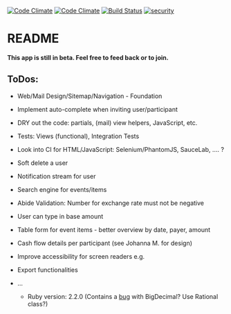 [![Code Climate](https://codeclimate.com/github/Elyasin/Come-Malaka-Expenses/badges/gpa.svg)](https://codeclimate.com/github/Elyasin/Come-Malaka-Expenses) [![Code Climate](https://codeclimate.com/github/Elyasin/Come-Malaka-Expenses/badges/gpa.svg)](https://codeclimate.com/github/Elyasin/Come-Malaka-Expenses) [![Build Status](https://travis-ci.org/Elyasin/Come-Malaka-Expenses.svg?branch=master)](https://travis-ci.org/Elyasin/Come-Malaka-Expenses) [![security](https://hakiri.io/github/Elyasin/Come-Malaka-Expenses/master.svg)](https://hakiri.io/github/Elyasin/Come-Malaka-Expenses/master)

# README

**This app is still in beta. Feel free to feed back or to join.**

## ToDos:

 * Web/Mail Design/Sitemap/Navigation - Foundation

 * Implement auto-complete when inviting user/participant

 * DRY out the code: partials, (mail) view helpers, JavaScript, etc.

 * Tests: Views (functional), Integration Tests

 * Look into CI for HTML/JavaScript: Selenium/PhantomJS, SauceLab, .... ?

 * Soft delete a user

 * Notification stream for user

 * Search engine for events/items

 * Abide Validation: Number for exchange rate must not be negative

 * User can type in base amount

 * Table form for event items - better overview by date, payer, amount

 * Cash flow details per participant (see Johanna M. for design)

 * Improve accessibility for screen readers e.g.

 * Export functionalities

 * ...

	* Ruby version: 2.2.0 (Contains a [bug] with BigDecimal? Use Rational class?)

[bug]: https://bugs.ruby-lang.org/issues/10850
